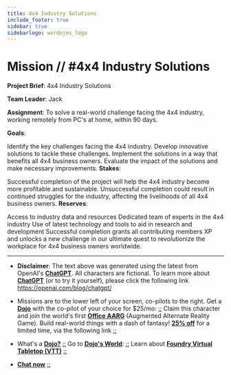 ```yaml
---
title: 4x4 Industry Solutions
include_footer: true
sidebar: true
sidebarlogo: wordojos_logo
---
```

# Mission // #4x4 Industry Solutions

**Project Brief**: 4x4 Industry Solutions

**Team Leader**: Jack

**Assignment**:
To solve a real-world challenge facing the 4x4 industry, working remotely from PC's at home, within 90 days.

**Goals**:

Identify the key challenges facing the 4x4 industry.
Develop innovative solutions to tackle these challenges.
Implement the solutions in a way that benefits all 4x4 business owners.
Evaluate the impact of the solutions and make necessary improvements.
**Stakes**:

Successful completion of the project will help the 4x4 industry become more profitable and sustainable.
Unsuccessful completion could result in continued struggles for the industry, affecting the livelihoods of all 4x4 business owners.
**Reserves**:

Access to industry data and resources
Dedicated team of experts in the 4x4 industry
Use of latest technology and tools to aid in research and development
Successful completion grants all contributing members XP and unlocks a new challenge in our ultimate quest to revolutionize the workplace for 4x4 business owners worldwide.

---

* **Disclaimer**: The text above was generated using the latest from OpenAI's [**ChatGPT**](https://openai.com/blog/chatgpt/).  All characters are fictional.  To learn more about [**ChatGPT**](https://openai.com/blog/chatgpt/) (or to try it yourself), please click the following link https://openai.com/blog/chatgpt/

* Missions are to the lower left of your screen, co-pilots to the right. Get a [**Dojo**](https://workmates.live/marketplace) with the co-pilot of your choice for $25/mo: [::](https://workmates.live/marketplace)  Claim this character and join the world's first [**Office AARG**](https://dojos.world) (Augmented Alternate Reality Game). Build real-world things with a dash of fantasy! [**25% off**](https://blog.workmates.live/deal-on-a-dojo) for a limited time, via the following link [::](https://blog.workmates.live/deal-on-a-dojo) 

* What's a [**Dojo?**](https://workdojos.com) [::](https://workdojos.com)  Go to [**Dojo's World**](https://dojos.world): [::](https://dojos.world)  Learn about [**Foundry Virtual Tabletop (VTT)**](https://foundryvtt.com) [::](https://foundryvtt.com/)

* [**Chat now**](https://chat.workmates.live/channel/support) [::](https://chat.workmates.live/channel/support)
